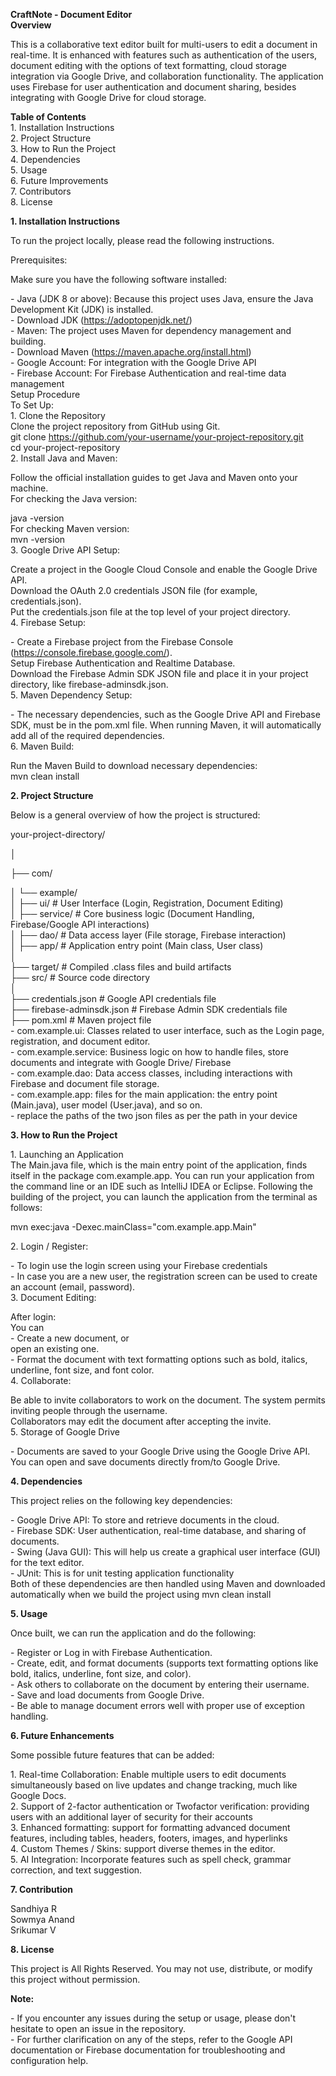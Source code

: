**CraftNote \- Document Editor**  
**Overview**

This is a collaborative text editor built for multi-users to edit a document in real-time. It is enhanced with features such as authentication of the users, document editing with the options of text formatting, cloud storage integration via Google Drive, and collaboration functionality. The application uses Firebase for user authentication and document sharing, besides integrating with Google Drive for cloud storage.

**Table of Contents**  
1\. Installation Instructions  
2\. Project Structure  
3\. How to Run the Project  
4\. Dependencies  
5\. Usage  
6\. Future Improvements  
7\. Contributors  
8\. License

**1\. Installation Instructions**

To run the project locally, please read the following instructions.

Prerequisites:

Make sure you have the following software installed:

  \- Java (JDK 8 or above): Because this project uses Java, ensure the Java Development Kit (JDK) is installed.  
\- Download JDK (https://adoptopenjdk.net/)  
\- Maven: The project uses Maven for dependency management and building.  
\- Download Maven (https://maven.apache.org/install.html)  
\- Google Account: For integration with the Google Drive API  
\- Firebase Account: For Firebase Authentication and real-time data management  
Setup Procedure  
To Set Up:  
1\. Clone the Repository  
   Clone the project repository from GitHub using Git.  
   git clone https://github.com/your-username/your-project-repository.git  
   cd your-project-repository  
2\. Install Java and Maven:  
   
  Follow the official installation guides to get Java and Maven onto your machine.   
  For checking the Java version:

java \-version  
   For checking Maven version:  
     mvn \-version  
3\. Google Drive API Setup:

   Create a project in the Google Cloud Console and enable the Google Drive API.  
   Download the OAuth 2.0 credentials JSON file (for example, credentials.json).  
   Put the credentials.json file at the top level of your project directory.  
4\. Firebase Setup:

\- Create a Firebase project from the Firebase Console (https://console.firebase.google.com/).  
   Setup Firebase Authentication and Realtime Database.  
   Download the Firebase Admin SDK JSON file and place it in your project directory, like firebase-adminsdk.json.  
5\. Maven Dependency Setup:

\- The necessary dependencies, such as the Google Drive API and Firebase SDK, must be in the pom.xml file. When running Maven, it will automatically add all of the required dependencies.  
6\. Maven Build:

   Run the Maven Build to download necessary dependencies:  
   mvn clean install

**2\. Project Structure**

Below is a general overview of how the project is structured:

your-project-directory/

│

├── com/

│   └── example/  
│       ├── ui/            \# User Interface (Login, Registration, Document Editing)  
│       ├── service/       \# Core business logic (Document Handling, Firebase/Google API interactions)  
│       ├── dao/           \# Data access layer (File storage, Firebase interaction)  
│       ├── app/           \# Application entry point (Main class, User class)  
│  
├── target/                \# Compiled .class files and build artifacts  
├── src/                   \# Source code directory  
│  
├── credentials.json       \# Google API credentials file  
├── firebase-adminsdk.json \# Firebase Admin SDK credentials file  
├── pom.xml                 \# Maven project file  
\- com.example.ui: Classes related to user interface, such as the Login page, registration, and document editor.  
\- com.example.service: Business logic on how to handle files, store documents and integrate with Google Drive/ Firebase  
\- com.example.dao: Data access classes, including interactions with Firebase and document file storage.  
\- com.example.app: files for the main application: the entry point (Main.java), user model (User.java), and so on.  
\- replace the paths of the two json files as per the path in your device

**3\. How to Run the Project**

1\. Launching an Application  
   The Main.java file, which is the main entry point of the application, finds itself in the package com.example.app. You can run your application from the command line or an IDE such as IntelliJ IDEA or Eclipse. Following the building of the project, you can launch the application from the terminal as follows:

mvn exec:java \-Dexec.mainClass="com.example.app.Main"

2\. Login / Register:

   \- To login use the login screen using your Firebase credentials  
   \- In case you are a new user, the registration screen can be used to create an account (email, password).  
3\. Document Editing:

   After login:  
   You can  
   \- Create a new document, or  
   open an existing one.  
\- Format the document with text formatting options such as bold, italics, underline, font size, and font color.  
4\. Collaborate:

   Be able to invite collaborators to work on the document. The system permits inviting people through the username.  
Collaborators may edit the document after accepting the invite.  
5\. Storage of Google Drive

\- Documents are saved to your Google Drive using the Google Drive API.  
  You can open and save documents directly from/to Google Drive.

**4\. Dependencies**

This project relies on the following key dependencies:

\- Google Drive API: To store and retrieve documents in the cloud.  
\- Firebase SDK: User authentication, real-time database, and sharing of documents.  
\- Swing (Java GUI): This will help us create a graphical user interface (GUI) for the text editor.  
\- JUnit: This is for unit testing application functionality  
Both of these dependencies are then handled using Maven and downloaded automatically when we build the project using mvn clean install

**5\. Usage**

Once built, we can run the application and do the following:

\- Register or Log in with Firebase Authentication.  
\- Create, edit, and format documents (supports text formatting options like bold, italics, underline, font size, and color).  
\- Ask others to collaborate on the document by entering their username.  
\- Save and load documents from Google Drive.  
\- Be able to manage document errors well with proper use of exception handling.

**6\. Future Enhancements**

Some possible future features that can be added:

1\. Real-time Collaboration: Enable multiple users to edit documents simultaneously based on live updates and change tracking, much like Google Docs.  
2\. Support of 2-factor authentication or Twofactor verification: providing users with an additional layer of security for their accounts  
3\. Enhanced formatting: support for formatting advanced document features, including tables, headers, footers, images, and hyperlinks  
4\. Custom Themes / Skins: support diverse themes in the editor.  
5\. AI Integration: Incorporate features such as spell check, grammar correction, and text suggestion.

**7\. Contribution**

Sandhiya R  
Sowmya Anand  
Srikumar V

**8\. License**

This project is All Rights Reserved. You may not use, distribute, or modify this project without permission.

**Note:**

\- If you encounter any issues during the setup or usage, please don't hesitate to open an issue in the repository.  
\- For further clarification on any of the steps, refer to the Google API documentation or Firebase documentation for troubleshooting and configuration help.

